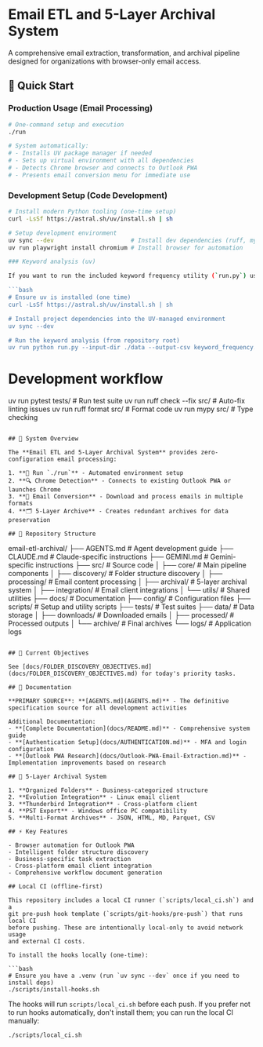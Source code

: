 # Email ETL and 5-Layer Archival System

A comprehensive email extraction, transformation, and archival pipeline designed for organizations with browser-only email access.

## 🚀 Quick Start

### Production Usage (Email Processing)
```bash
# One-command setup and execution
./run

# System automatically:
# - Installs UV package manager if needed
# - Sets up virtual environment with all dependencies
# - Detects Chrome browser and connects to Outlook PWA
# - Presents email conversion menu for immediate use
```

### Development Setup (Code Development)
```bash
# Install modern Python tooling (one-time setup)
curl -LsSf https://astral.sh/uv/install.sh | sh

# Setup development environment
uv sync --dev                      # Install dev dependencies (ruff, mypy, pytest)
uv run playwright install chromium # Install browser for automation

### Keyword analysis (uv)

If you want to run the included keyword frequency utility (`run.py`) using the project's UV-managed environment:

```bash
# Ensure uv is installed (one time)
curl -LsSf https://astral.sh/uv/install.sh | sh

# Install project dependencies into the UV-managed environment
uv sync --dev

# Run the keyword analysis (from repository root)
uv run python run.py --input-dir ./data --output-csv keyword_frequency.csv --top 20
```
# Development workflow
uv run pytest tests/              # Run test suite
uv run ruff check --fix src/      # Auto-fix linting issues
uv run ruff format src/           # Format code
uv run mypy src/                  # Type checking
```

## 🎯 System Overview

The **Email ETL and 5-Layer Archival System** provides zero-configuration email processing:

1. **🚀 Run `./run`** - Automated environment setup
2. **🔍 Chrome Detection** - Connects to existing Outlook PWA or launches Chrome
3. **📧 Email Conversion** - Download and process emails in multiple formats
4. **🗂️ 5-Layer Archive** - Creates redundant archives for data preservation

## 📁 Repository Structure

```
email-etl-archival/
├── AGENTS.md              # Agent development guide
├── CLAUDE.md              # Claude-specific instructions
├── GEMINI.md              # Gemini-specific instructions
├── src/                   # Source code
│   ├── core/              # Main pipeline components
│   ├── discovery/         # Folder structure discovery
│   ├── processing/        # Email content processing
│   ├── archival/          # 5-layer archival system
│   ├── integration/       # Email client integrations
│   └── utils/             # Shared utilities
├── docs/                  # Documentation
├── config/                # Configuration files
├── scripts/               # Setup and utility scripts
├── tests/                 # Test suites
├── data/                  # Data storage
│   ├── downloads/         # Downloaded emails
│   ├── processed/         # Processed outputs
│   └── archive/           # Final archives
└── logs/                  # Application logs
```

## 🎯 Current Objectives

See [docs/FOLDER_DISCOVERY_OBJECTIVES.md](docs/FOLDER_DISCOVERY_OBJECTIVES.md) for today's priority tasks.

## 📖 Documentation

**PRIMARY SOURCE**: **[AGENTS.md](AGENTS.md)** - The definitive specification source for all development activities

Additional Documentation:
- **[Complete Documentation](docs/README.md)** - Comprehensive system guide
- **[Authentication Setup](docs/AUTHENTICATION.md)** - MFA and login configuration
- **[Outlook PWA Research](docs/Outlook-PWA-Email-Extraction.md)** - Implementation improvements based on research

## 🔄 5-Layer Archival System

1. **Organized Folders** - Business-categorized structure
2. **Evolution Integration** - Linux email client
3. **Thunderbird Integration** - Cross-platform client  
4. **PST Export** - Windows office PC compatibility
5. **Multi-Format Archives** - JSON, HTML, MD, Parquet, CSV

## ⚡ Key Features

- Browser automation for Outlook PWA
- Intelligent folder structure discovery
- Business-specific task extraction
- Cross-platform email client integration
- Comprehensive workflow document generation

## Local CI (offline-first)

This repository includes a local CI runner (`scripts/local_ci.sh`) and a
git pre-push hook template (`scripts/git-hooks/pre-push`) that runs local CI
before pushing. These are intentionally local-only to avoid network usage
and external CI costs.

To install the hooks locally (one-time):

```bash
# Ensure you have a .venv (run `uv sync --dev` once if you need to install deps)
./scripts/install-hooks.sh
```

The hooks will run `scripts/local_ci.sh` before each push. If you prefer not
to run hooks automatically, don't install them; you can run the local CI manually:

```bash
./scripts/local_ci.sh
```
